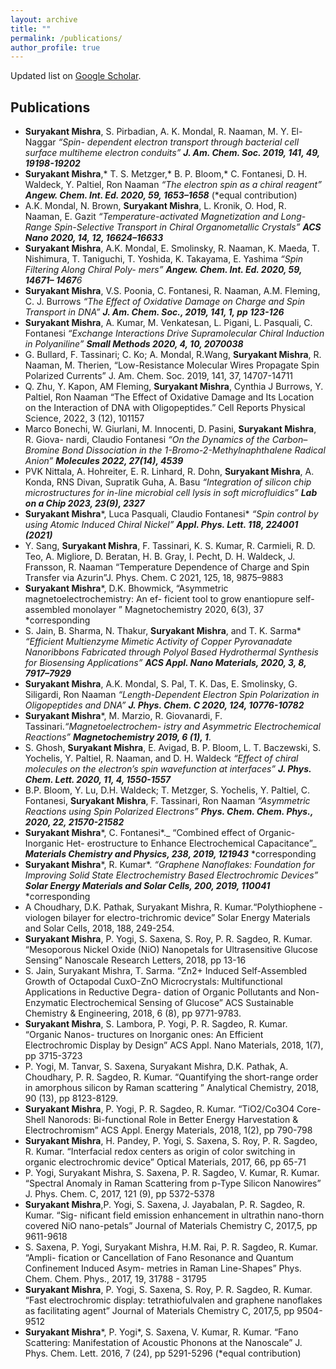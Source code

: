 ```yaml
---
layout: archive
title: ""
permalink: /publications/
author_profile: true
---
```


Updated list on [Google Scholar](https://scholar.google.com/citations?user=hwZgCGYAAAAJ&hl=en).

**Publications**
----
- **Suryakant Mishra**, S. Pirbadian, A. K. Mondal, R. Naaman, M. Y. El-Naggar _“Spin-
dependent electron transport through bacterial cell surface multiheme electron conduits”_
_**J. Am. Chem. Soc. 2019, 141, 49, 19198-19202**_
- **Suryakant Mishra**,* T. S. Metzger,* B. P. Bloom,* C. Fontanesi, D. H. Waldeck, Y.
Paltiel, Ron Naaman _“The electron spin as a chiral reagent”_
_**Angew. Chem. Int. Ed. 2020, 59, 1653–1658**_ (*equal contribution)
- A.K. Mondal, N. Brown, **Suryakant Mishra**, L. Kronik, O. Hod, R. Naaman, E.
Gazit _“Temperature-activated Magnetization and Long-Range Spin-Selective Transport
in Chiral Organometallic Crystals”_ _**ACS Nano 2020, 14, 12, 16624–16633**_
- **Suryakant Mishra**, A.K. Mondal, E. Smolinsky, R. Naaman, K. Maeda, T. Nishimura,
T. Taniguchi, T. Yoshida, K. Takayama, E. Yashima _“Spin Filtering Along Chiral Poly-
mers” **Angew. Chem. Int. Ed. 2020, 59, 14671– 1467**6_
- **Suryakant Mishra**, V.S. Poonia, C. Fontanesi, R. Naaman, A.M. Fleming, C. J.
Burrows _“The Effect of Oxidative Damage on Charge and Spin Transport in DNA” **J.
Am. Chem. Soc., 2019, 141, 1, pp 123-126**_
- **Suryakant Mishra**, A. Kumar, M. Venkatesan, L. Pigani, L. Pasquali, C. Fontanesi
_“Exchange Interactions Drive Supramolecular Chiral Induction in Polyaniline” **Small
Methods 2020, 4, 10, 2070038**_
- G. Bullard, F. Tassinari; C. Ko; A. Mondal, R.Wang, **Suryakant Mishra**, R. Naaman,
M. Therien, “Low-Resistance Molecular Wires Propagate Spin Polarized Currents” J.
Am. Chem. Soc. 2019, 141, 37, 14707-14711
- Q. Zhu, Y. Kapon, AM Fleming, **Suryakant Mishra**, Cynthia J Burrows, Y. Paltiel,
Ron Naaman “The Effect of Oxidative Damage and Its Location on the Interaction of
DNA with Oligopeptides.” Cell Reports Physical Science, 2022, 3 (12), 101157
- Marco Bonechi, W. Giurlani, M. Innocenti, D. Pasini, **Suryakant Mishra**, R. Giova-
nardi, Claudio Fontanesi _“On the Dynamics of the Carbon–Bromine Bond Dissociation
in the 1-Bromo-2-Methylnaphthalene Radical Anion”_ _**Molecules 2022, 27(14), 4539**_
-  PVK Nittala, A. Hohreiter, E. R. Linhard, R. Dohn, **Suryakant Mishra**, A. Konda,
RNS Divan, Supratik Guha, A. Basu _“Integration of silicon chip microstructures for
in-line microbial cell lysis in soft microfluidics”_ _**Lab on a Chip 2023, 23(9), 2327**_
- **Suryakant Mishra***, Luca Pasquali, Claudio Fontanesi* _“Spin control by using Atomic
Induced Chiral Nickel”_ _**Appl. Phys. Lett. 118, 224001 (2021)**_
- Y. Sang, **Suryakant Mishra**, F. Tassinari, K. S. Kumar, R. Carmieli, R. D. Teo, A.
Migliore, D. Beratan, H. B. Gray, I. Pecht, D. H. Waldeck, J. Fransson, R. Naaman
“Temperature Dependence of Charge and Spin Transfer via Azurin”J. Phys. Chem.
C 2021, 125, 18, 9875–9883
- **Suryakant Mishra***, D.K. Bhowmick, “Asymmetric magnetoelectrochemistry: An ef-
ficient tool to grow enantiopure self-assembled monolayer ” Magnetochemistry 2020,
6(3), 37 *corresponding
-  S. Jain, B. Sharma, N. Thakur, **Suryakant Mishra**, and T. K. Sarma* _“Efficient
Multienzyme Mimetic Activity of Copper Pyrovanadate Nanoribbons Fabricated through
Polyol Based Hydrothermal Synthesis for Biosensing Applications”_ _**ACS Appl. Nano Materials, 2020, 3, 8, 7917–7929**_
-  **Suryakant Mishra**, A.K. Mondal, S. Pal, T. K. Das, E. Smolinsky, G. Siligardi, Ron
Naaman _“Length-Dependent Electron Spin Polarization in Oligopeptides and DNA”_
_**J. Phys. Chem. C 2020, 124, 10776-10782**_
- **Suryakant Mishra***, M. Marzio, R. Giovanardi, F. Tassinari._“Magnetoelectrochem-
istry and Asymmetric Electrochemical Reactions”_ _**Magnetochemistry 2019, 6 (1), 1**_.
- S. Ghosh, **Suryakant Mishra**, E. Avigad, B. P. Bloom, L. T. Baczewski, S. Yochelis,
Y. Paltiel, R. Naaman, and D. H. Waldeck _“Effect of chiral molecules on the electron’s
spin wavefunction at interfaces”_
_**J. Phys. Chem. Lett. 2020, 11, 4, 1550-1557**_
- B.P. Bloom, Y. Lu, D.H. Waldeck; T. Metzger, S. Yochelis, Y. Paltiel, C. Fontanesi,
**Suryakant Mishra**, F. Tassinari, Ron Naaman _“Asymmetric Reactions using Spin
Polarized Electrons”_ _**Phys. Chem. Chem. Phys., 2020, 22, 21570-21582**_
- **Suryakant Mishra***, C. Fontanesi*._ “Combined effect of Organic-Inorganic Het-
erostructure to Enhance Electrochemical Capacitance”_ _**Materials Chemistry and
Physics, 238, 2019, 121943**_ *corresponding
- **Suryakant Mishra***, R. Kumar*. _“Graphene Nanoflakes: Foundation for Improving
Solid State Electrochemistry Based Electrochromic Devices”_ _**Solar Energy Materials
and Solar Cells, 200, 2019, 110041**_ *corresponding
- A Choudhary, D.K. Pathak, Suryakant Mishra, R. Kumar.“Polythiophene -viologen
bilayer for electro-trichromic device”
Solar Energy Materials and Solar Cells, 2018, 188, 249-254.
- **Suryakant Mishra**, P. Yogi, S. Saxena, S. Roy, P. R. Sagdeo, R. Kumar. “Mesoporous
Nickel Oxide (NiO) Nanopetals for Ultrasensitive Glucose Sensing”
Nanoscale Research Letters, 2018, pp 13-16
- S. Jain, Suryakant Mishra, T. Sarma. “Zn2+ Induced Self-Assembled Growth of
Octapodal CuxO-ZnO Microcrystals: Multifunctional Applications in Reductive Degra-
dation of Organic Pollutants and Non-Enzymatic Electrochemical Sensing of Glucose”
ACS Sustainable Chemistry & Engineering, 2018, 6 (8), pp 9771-9783.
- **Suryakant Mishra**, S. Lambora, P. Yogi, P. R. Sagdeo, R. Kumar. “Organic Nanos-
tructures on Inorganic ones: An Efficient Electrochromic Display by Design”
ACS Appl. Nano Materials, 2018, 1(7), pp 3715-3723
- P. Yogi, M. Tanvar, S. Saxena, Suryakant Mishra, D.K. Pathak, A. Choudhary, P.
R. Sagdeo, R. Kumar. “Quantifying the short-range order in amorphous silicon by
Raman scattering ” Analytical Chemistry, 2018, 90 (13), pp 8123-8129.
- **Suryakant Mishra**, P. Yogi, P. R. Sagdeo, R. Kumar. “TiO2/Co3O4 Core-Shell
Nanorods: Bi-functional Role in Better Energy Harvestation & Electrochromism”
ACS Appl. Energy Materials, 2018, 1(2), pp 790-798
- **Suryakant Mishra**, H. Pandey, P. Yogi, S. Saxena, S. Roy, P. R. Sagdeo, R. Kumar.
“Interfacial redox centers as origin of color switching in organic electrochromic device”
Optical Materials, 2017, 66, pp 65-71
- P. Yogi, Suryakant Mishra, S. Saxena, P. R. Sagdeo, V. Kumar, R. Kumar. “Spectral
Anomaly in Raman Scattering from p-Type Silicon Nanowires”
J. Phys. Chem. C, 2017, 121 (9), pp 5372-5378
- **Suryakant Mishra**,P. Yogi, S. Saxena, J. Jayabalan, P. R. Sagdeo, R. Kumar. “Sig-
nificant field emission enhancement in ultrathin nano-thorn covered NiO nano-petals”
Journal of Materials Chemistry C, 2017,5, pp 9611-9618
- S. Saxena, P. Yogi, Suryakant Mishra, H.M. Rai, P. R. Sagdeo, R. Kumar. “Ampli-
fication or Cancellation of Fano Resonance and Quantum Confinement Induced Asym-
metries in Raman Line-Shapes” Phys. Chem. Chem. Phys., 2017, 19, 31788 -
31795
- **Suryakant Mishra**, P. Yogi, S. Saxena, S. Roy, P. R. Sagdeo, R. Kumar. “Fast
electrochromic display: tetrathiofulvalen and graphene nanoflakes as facilitating agent”
Journal of Materials Chemistry C, 2017,5, pp 9504-9512
- **Suryakant Mishra***, P. Yogi*, S. Saxena, V. Kumar, R. Kumar. “Fano Scattering:
Manifestation of Acoustic Phonons at the Nanoscale”
J. Phys. Chem. Lett. 2016, 7 (24), pp 5291-5296 (*equal contribution)
